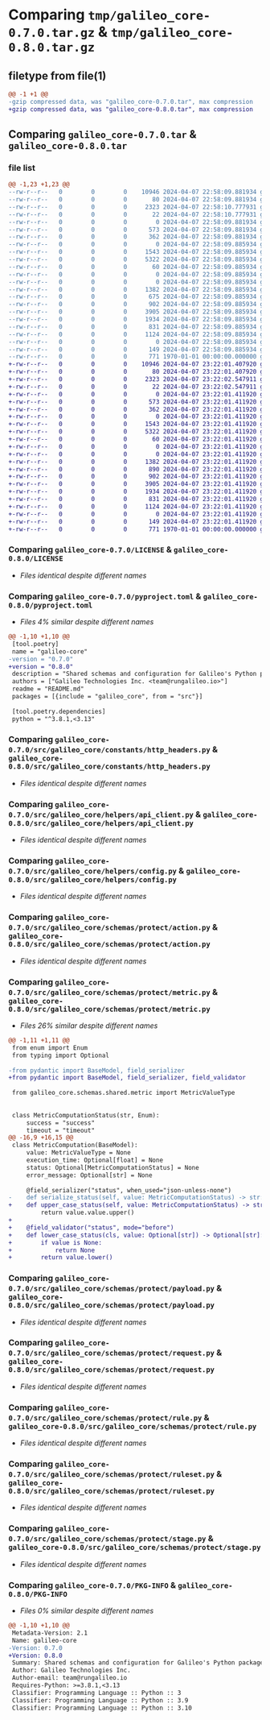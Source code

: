 # Comparing `tmp/galileo_core-0.7.0.tar.gz` & `tmp/galileo_core-0.8.0.tar.gz`

## filetype from file(1)

```diff
@@ -1 +1 @@
-gzip compressed data, was "galileo_core-0.7.0.tar", max compression
+gzip compressed data, was "galileo_core-0.8.0.tar", max compression
```

## Comparing `galileo_core-0.7.0.tar` & `galileo_core-0.8.0.tar`

### file list

```diff
@@ -1,23 +1,23 @@
--rw-r--r--   0        0        0    10946 2024-04-07 22:58:09.881934 galileo_core-0.7.0/LICENSE
--rw-r--r--   0        0        0       80 2024-04-07 22:58:09.881934 galileo_core-0.7.0/README.md
--rw-r--r--   0        0        0     2323 2024-04-07 22:58:10.777931 galileo_core-0.7.0/pyproject.toml
--rw-r--r--   0        0        0       22 2024-04-07 22:58:10.777931 galileo_core-0.7.0/src/galileo_core/__init__.py
--rw-r--r--   0        0        0        0 2024-04-07 22:58:09.881934 galileo_core-0.7.0/src/galileo_core/constants/__init__.py
--rw-r--r--   0        0        0      573 2024-04-07 22:58:09.881934 galileo_core-0.7.0/src/galileo_core/constants/http_headers.py
--rw-r--r--   0        0        0      362 2024-04-07 22:58:09.881934 galileo_core-0.7.0/src/galileo_core/constants/routes.py
--rw-r--r--   0        0        0        0 2024-04-07 22:58:09.885934 galileo_core-0.7.0/src/galileo_core/helpers/__init__.py
--rw-r--r--   0        0        0     1543 2024-04-07 22:58:09.885934 galileo_core-0.7.0/src/galileo_core/helpers/api_client.py
--rw-r--r--   0        0        0     5322 2024-04-07 22:58:09.885934 galileo_core-0.7.0/src/galileo_core/helpers/config.py
--rw-r--r--   0        0        0       60 2024-04-07 22:58:09.885934 galileo_core-0.7.0/src/galileo_core/helpers/logger.py
--rw-r--r--   0        0        0        0 2024-04-07 22:58:09.885934 galileo_core-0.7.0/src/galileo_core/schemas/__init__.py
--rw-r--r--   0        0        0        0 2024-04-07 22:58:09.885934 galileo_core-0.7.0/src/galileo_core/schemas/protect/__init__.py
--rw-r--r--   0        0        0     1382 2024-04-07 22:58:09.885934 galileo_core-0.7.0/src/galileo_core/schemas/protect/action.py
--rw-r--r--   0        0        0      675 2024-04-07 22:58:09.885934 galileo_core-0.7.0/src/galileo_core/schemas/protect/metric.py
--rw-r--r--   0        0        0      902 2024-04-07 22:58:09.885934 galileo_core-0.7.0/src/galileo_core/schemas/protect/payload.py
--rw-r--r--   0        0        0     3905 2024-04-07 22:58:09.885934 galileo_core-0.7.0/src/galileo_core/schemas/protect/request.py
--rw-r--r--   0        0        0     1934 2024-04-07 22:58:09.885934 galileo_core-0.7.0/src/galileo_core/schemas/protect/rule.py
--rw-r--r--   0        0        0      831 2024-04-07 22:58:09.885934 galileo_core-0.7.0/src/galileo_core/schemas/protect/ruleset.py
--rw-r--r--   0        0        0     1124 2024-04-07 22:58:09.885934 galileo_core-0.7.0/src/galileo_core/schemas/protect/stage.py
--rw-r--r--   0        0        0        0 2024-04-07 22:58:09.885934 galileo_core-0.7.0/src/galileo_core/schemas/shared/__init__.py
--rw-r--r--   0        0        0      149 2024-04-07 22:58:09.885934 galileo_core-0.7.0/src/galileo_core/schemas/shared/metric.py
--rw-r--r--   0        0        0      771 1970-01-01 00:00:00.000000 galileo_core-0.7.0/PKG-INFO
+-rw-r--r--   0        0        0    10946 2024-04-07 23:22:01.407920 galileo_core-0.8.0/LICENSE
+-rw-r--r--   0        0        0       80 2024-04-07 23:22:01.407920 galileo_core-0.8.0/README.md
+-rw-r--r--   0        0        0     2323 2024-04-07 23:22:02.547911 galileo_core-0.8.0/pyproject.toml
+-rw-r--r--   0        0        0       22 2024-04-07 23:22:02.547911 galileo_core-0.8.0/src/galileo_core/__init__.py
+-rw-r--r--   0        0        0        0 2024-04-07 23:22:01.411920 galileo_core-0.8.0/src/galileo_core/constants/__init__.py
+-rw-r--r--   0        0        0      573 2024-04-07 23:22:01.411920 galileo_core-0.8.0/src/galileo_core/constants/http_headers.py
+-rw-r--r--   0        0        0      362 2024-04-07 23:22:01.411920 galileo_core-0.8.0/src/galileo_core/constants/routes.py
+-rw-r--r--   0        0        0        0 2024-04-07 23:22:01.411920 galileo_core-0.8.0/src/galileo_core/helpers/__init__.py
+-rw-r--r--   0        0        0     1543 2024-04-07 23:22:01.411920 galileo_core-0.8.0/src/galileo_core/helpers/api_client.py
+-rw-r--r--   0        0        0     5322 2024-04-07 23:22:01.411920 galileo_core-0.8.0/src/galileo_core/helpers/config.py
+-rw-r--r--   0        0        0       60 2024-04-07 23:22:01.411920 galileo_core-0.8.0/src/galileo_core/helpers/logger.py
+-rw-r--r--   0        0        0        0 2024-04-07 23:22:01.411920 galileo_core-0.8.0/src/galileo_core/schemas/__init__.py
+-rw-r--r--   0        0        0        0 2024-04-07 23:22:01.411920 galileo_core-0.8.0/src/galileo_core/schemas/protect/__init__.py
+-rw-r--r--   0        0        0     1382 2024-04-07 23:22:01.411920 galileo_core-0.8.0/src/galileo_core/schemas/protect/action.py
+-rw-r--r--   0        0        0      890 2024-04-07 23:22:01.411920 galileo_core-0.8.0/src/galileo_core/schemas/protect/metric.py
+-rw-r--r--   0        0        0      902 2024-04-07 23:22:01.411920 galileo_core-0.8.0/src/galileo_core/schemas/protect/payload.py
+-rw-r--r--   0        0        0     3905 2024-04-07 23:22:01.411920 galileo_core-0.8.0/src/galileo_core/schemas/protect/request.py
+-rw-r--r--   0        0        0     1934 2024-04-07 23:22:01.411920 galileo_core-0.8.0/src/galileo_core/schemas/protect/rule.py
+-rw-r--r--   0        0        0      831 2024-04-07 23:22:01.411920 galileo_core-0.8.0/src/galileo_core/schemas/protect/ruleset.py
+-rw-r--r--   0        0        0     1124 2024-04-07 23:22:01.411920 galileo_core-0.8.0/src/galileo_core/schemas/protect/stage.py
+-rw-r--r--   0        0        0        0 2024-04-07 23:22:01.411920 galileo_core-0.8.0/src/galileo_core/schemas/shared/__init__.py
+-rw-r--r--   0        0        0      149 2024-04-07 23:22:01.411920 galileo_core-0.8.0/src/galileo_core/schemas/shared/metric.py
+-rw-r--r--   0        0        0      771 1970-01-01 00:00:00.000000 galileo_core-0.8.0/PKG-INFO
```

### Comparing `galileo_core-0.7.0/LICENSE` & `galileo_core-0.8.0/LICENSE`

 * *Files identical despite different names*

### Comparing `galileo_core-0.7.0/pyproject.toml` & `galileo_core-0.8.0/pyproject.toml`

 * *Files 4% similar despite different names*

```diff
@@ -1,10 +1,10 @@
 [tool.poetry]
 name = "galileo-core"
-version = "0.7.0"
+version = "0.8.0"
 description = "Shared schemas and configuration for Galileo's Python packages."
 authors = ["Galileo Technologies Inc. <team@rungalileo.io>"]
 readme = "README.md"
 packages = [{include = "galileo_core", from = "src"}]
 
 [tool.poetry.dependencies]
 python = "^3.8.1,<3.13"
```

### Comparing `galileo_core-0.7.0/src/galileo_core/constants/http_headers.py` & `galileo_core-0.8.0/src/galileo_core/constants/http_headers.py`

 * *Files identical despite different names*

### Comparing `galileo_core-0.7.0/src/galileo_core/helpers/api_client.py` & `galileo_core-0.8.0/src/galileo_core/helpers/api_client.py`

 * *Files identical despite different names*

### Comparing `galileo_core-0.7.0/src/galileo_core/helpers/config.py` & `galileo_core-0.8.0/src/galileo_core/helpers/config.py`

 * *Files identical despite different names*

### Comparing `galileo_core-0.7.0/src/galileo_core/schemas/protect/action.py` & `galileo_core-0.8.0/src/galileo_core/schemas/protect/action.py`

 * *Files identical despite different names*

### Comparing `galileo_core-0.7.0/src/galileo_core/schemas/protect/metric.py` & `galileo_core-0.8.0/src/galileo_core/schemas/protect/metric.py`

 * *Files 26% similar despite different names*

```diff
@@ -1,11 +1,11 @@
 from enum import Enum
 from typing import Optional
 
-from pydantic import BaseModel, field_serializer
+from pydantic import BaseModel, field_serializer, field_validator
 
 from galileo_core.schemas.shared.metric import MetricValueType
 
 
 class MetricComputationStatus(str, Enum):
     success = "success"
     timeout = "timeout"
@@ -16,9 +16,15 @@
 class MetricComputation(BaseModel):
     value: MetricValueType = None
     execution_time: Optional[float] = None
     status: Optional[MetricComputationStatus] = None
     error_message: Optional[str] = None
 
     @field_serializer("status", when_used="json-unless-none")
-    def serialize_status(self, value: MetricComputationStatus) -> str:
+    def upper_case_status(self, value: MetricComputationStatus) -> str:
         return value.value.upper()
+
+    @field_validator("status", mode="before")
+    def lower_case_status(cls, value: Optional[str]) -> Optional[str]:
+        if value is None:
+            return None
+        return value.lower()
```

### Comparing `galileo_core-0.7.0/src/galileo_core/schemas/protect/payload.py` & `galileo_core-0.8.0/src/galileo_core/schemas/protect/payload.py`

 * *Files identical despite different names*

### Comparing `galileo_core-0.7.0/src/galileo_core/schemas/protect/request.py` & `galileo_core-0.8.0/src/galileo_core/schemas/protect/request.py`

 * *Files identical despite different names*

### Comparing `galileo_core-0.7.0/src/galileo_core/schemas/protect/rule.py` & `galileo_core-0.8.0/src/galileo_core/schemas/protect/rule.py`

 * *Files identical despite different names*

### Comparing `galileo_core-0.7.0/src/galileo_core/schemas/protect/ruleset.py` & `galileo_core-0.8.0/src/galileo_core/schemas/protect/ruleset.py`

 * *Files identical despite different names*

### Comparing `galileo_core-0.7.0/src/galileo_core/schemas/protect/stage.py` & `galileo_core-0.8.0/src/galileo_core/schemas/protect/stage.py`

 * *Files identical despite different names*

### Comparing `galileo_core-0.7.0/PKG-INFO` & `galileo_core-0.8.0/PKG-INFO`

 * *Files 0% similar despite different names*

```diff
@@ -1,10 +1,10 @@
 Metadata-Version: 2.1
 Name: galileo-core
-Version: 0.7.0
+Version: 0.8.0
 Summary: Shared schemas and configuration for Galileo's Python packages.
 Author: Galileo Technologies Inc.
 Author-email: team@rungalileo.io
 Requires-Python: >=3.8.1,<3.13
 Classifier: Programming Language :: Python :: 3
 Classifier: Programming Language :: Python :: 3.9
 Classifier: Programming Language :: Python :: 3.10
```


